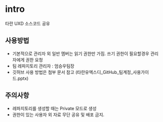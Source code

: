 # intro
타란 UXD 소스코드 공유


## 사용방법
- 기본적으로 관리자 외 일반 멤버는 읽기 권한만 가짐. 쓰기 권한이 필요할경우 관리자에게 권한 요청  
- 팀 레파지토리 관리자 : 엄승우팀장
- 깃허브 사용 방법은 첨부 문서 참고  (타란유엑스디_GitHub_팀계정_사용가이드.pptx)  
  
## 주의사항
- 레파지토리를 생성할 때는 Private 모드로 생성
- 권한이 있는 사용자 외 자료 무단 공유 및 배포 금지.
